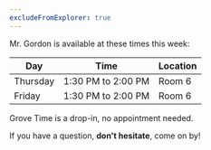 ```yaml
---
excludeFromExplorer: true
---
```


Mr. Gordon is available at these times this week:

Day|Time|Location
-|-|-
Thursday|1:30 PM to 2:00 PM|Room 6
Friday|1:30 PM to 2:00 PM|Room 6

Grove Time is a drop-in, no appointment needed.

If you have a question, **don't hesitate**, come on by!

